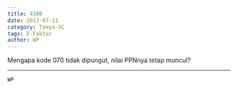 ```yaml
---
title: 4380
date: 2017-07-11
category: Tanya-SC
tags: E-Faktur
author: WP
---
```


Mengapa kode 070 tidak dipungut, nilai PPNnya tetap muncul?

---



`WP`
